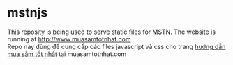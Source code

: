 # mstnjs
This reposity is being used to serve static files for MSTN. The website is running at http://www.muasamtotnhat.com <br>
Repo này dùng để cung cấp các files javascript và css cho trang <a href='http://www.muasamtotnhat.com'>hướng dẫn mua sắm tốt nhất</a> tại muasamtotnhat.com
